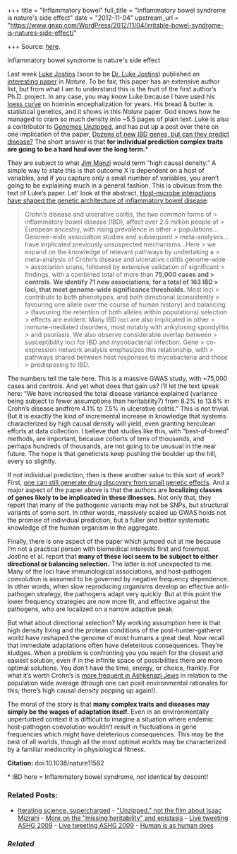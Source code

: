 +++
title = "Inflammatory bowel"
full_title = "Inflammatory bowel syndrome is nature's side effect"
date = "2012-11-04"
upstream_url = "https://www.gnxp.com/WordPress/2012/11/04/irritable-bowel-syndrome-is-natures-side-effect/"

+++
Source: [here](https://www.gnxp.com/WordPress/2012/11/04/irritable-bowel-syndrome-is-natures-side-effect/).

Inflammatory bowel syndrome is nature's side effect

Last week [Luke Jostins](http://www.genetic-inference.co.uk/blog/) (soon to be [Dr. Luke Jostins](http://www.genetic-inference.co.uk/blog/2012/11/some-updates/)) published an [interesting paper](http://www.nature.com/nature/journal/v491/n7422/full/nature11582.html) in *Nature*. To be fair, this paper has an extensive author list, but from what I am to understand this is the fruit of the first author’s Ph.D. project. In any case, you may know Luke because I have used his [loess curve](http://www.genetic-inference.co.uk/blog/2010/04/crunching-the-data-on-human-brain-evolution/) on hominin encephalization for years. His bread & butter is statistical genetics, and it shows in this *Nature* paper. God knows how he managed to cram so much density into \~5.5 pages of plain text. Luke is also a contributor to [Genomes Unzipped](http://www.genomesunzipped.org/2012/11/dozens-of-new-ibd-genes-but-can-they-predict-disease.php), and has put up a post over there on one implication of the paper, [Dozens of new IBD genes, but can they predict disease?](http://www.genomesunzipped.org/2012/11/dozens-of-new-ibd-genes-but-can-they-predict-disease.php) The short answer is that **for individual prediction complex traits are going to be a hard haul over the long term.**\*

They are subject to what [Jim Manzi](https://www.amazon.com/exec/obidos/ASIN/046502324X/geneexpressio-20) would term “high causal density.” A simple way to state this is that outcome X is dependent on a host of variables, and if you capture only a small number of variables, you aren’t going to be explaining much in a general fashion. This is obvious from the text of Luke’s paper. Let’ look at the abstract, [Host-microbe interactions have shaped the genetic architecture of inflammatory bowel disease](http://www.nature.com/nature/journal/v491/n7422/full/nature11582.html):

> Crohn’s disease and ulcerative colitis, the two common forms of > inflammatory bowel disease (IBD), affect over 2.5 million people of > European ancestry, with rising prevalence in other > populations…Genome-wide association studies and subsequent > meta-analyses…have implicated previously unsuspected mechanisms…Here > we expand on the knowledge of relevant pathways by undertaking a > meta-analysis of Crohn’s disease and ulcerative colitis genome-wide > association scans, followed by extensive validation of significant > findings, with a combined total of more than **75,000 cases and > controls**. **We identify 71 new associations, for a total of 163 IBD > loci, that meet genome-wide significance thresholds**. Most loci > contribute to both phenotypes, and both directional (consistently > favouring one allele over the course of human history) and balancing > (favouring the retention of both alleles within populations) selection > effects are evident. Many IBD loci are also implicated in other > immune-mediated disorders, most notably with ankylosing spondylitis > and psoriasis. We also observe considerable overlap between > susceptibility loci for IBD and mycobacterial infection. Gene > co-expression network analysis emphasizes this relationship, with > pathways shared between host responses to mycobacteria and those > predisposing to IBD.

The numbers tell the tale here. This is a massive GWAS study, with \~75,000 cases and controls. And yet what does that gain us? I’ll let the text speak here: “We have increased the total disease variance explained (variance being subject to fewer assumptions than heritability7) from 8.2% to 13.6% in Crohn’s disease andfrom 4.1% to 7.5% in ulcerative colitis.” This is not trivial. But it is exactly the kind of incremental increase in knowledge that systems characterized by high causal density will yield, even granting herculean efforts at data collection. I believe that studies like this, with “best-of-breed” methods, are important, because cohorts of tens of thousands, and perhaps hundreds of thousands, are not going to be unusual in the near future. The hope is that geneticists keep pushing the boulder up the hill, every so slightly.

If not individual prediction, then is there another value to this sort of work? First, [one can still generate drug discovery from small genetic effects](https://www.gnxp.com/blog/2010/02/small-genetic-effects-do-not-preclude.php). And a major aspect of the paper above is that the authors are **localizing classes of genes likely to be implicated in these illnesses.** Not only that, they report that many of the pathogenic variants may not be SNPs, but structural variants of some sort. In other words, massively scaled up GWAS holds not the promise of individual prediction, but a fuller and better systematic knowledge of the human organism in the aggregate.

Finally, there is one aspect of the paper which jumped out at me because I’m not a practical person with biomedical interests first and foremost. Jostins et al. report that **many of these loci seem to be subject to either directional or balancing selection.** The latter is not unexpected to me. Many of the loci have immunological associations, and host-pathogen coevolution is assumed to be governed by negative frequency dependence. In other words, when slow reproducing organisms develop an effective anti-pathogen strategy, the pathogens adapt very quickly. But at this point the lower frequency strategies are now more fit, and effective against the pathogens, who are localized on a narrow adaptive peak.

But what about directional selection? My working assumption here is that high density living and the protean conditions of the post-hunter-gatherer world have reshaped the genome of most humans a great deal. Now recall that immediate adaptations often have deleterious consequences. They’re kludges. When a problem is confronting you you reach for the closest and easiest solution, even if in the infinite space of possibilities there are more optimal solutions. You don’t have the time, energy, or choice, frankly. For what it’s worth Crohn’s is [more frequent in Ashkenazi Jews](https://en.wikipedia.org/wiki/Crohn's_disease#Epidemiology) in relation to the population wide average (though one can posit environmental rationales for this; there’s high causal density popping up again!).

The moral of the story is that **many complex traits and diseases may simply be the wages of adaptation itself.** Even in an environmentally unperturbed context it is difficult to imagine a situation where endemic host-pathogen coevolution wouldn’t result in fluctuations in gene frequencies which might have deleterious consequences. This may be the best of all worlds, though all the most optimal worlds may be characterized by a familiar mediocrity in physiological fitness.

**Citation:** doi:10.1038/nature11582

\* IBD here = Inflammatory bowel syndrome, *not* identical by descent!

### Related Posts:

- [Iterating science,
  supercharged](https://www.gnxp.com/WordPress/2012/11/20/iterating-science-supercharged/) - ["Unzipped," not the film about Isaac
  Mizrahi](https://www.gnxp.com/WordPress/2010/07/12/unzipped-not-the-film-about-isaac-mizrahi/) - [More on the "missing heritability" and
  epistasis](https://www.gnxp.com/WordPress/2012/01/09/more-on-the-missing-heritability-and-epistasis/) - [Live tweeting ASHG
  2009](https://www.gnxp.com/WordPress/2009/10/21/live-tweeting-ashg-2009/) - [Live tweeting ASHG
  2009](https://www.gnxp.com/WordPress/2009/10/21/live-tweeting-ashg-2009/) - [Human is as human
  does](https://www.gnxp.com/WordPress/2014/12/05/human-is-as-human-does/)

### *Related*

[](https://www.addtoany.com/add_to/facebook?linkurl=https%3A%2F%2Fwww.gnxp.com%2FWordPress%2F2012%2F11%2F04%2Firritable-bowel-syndrome-is-natures-side-effect%2F&linkname=Inflammatory%20bowel%20syndrome%20is%20nature%27s%20side%20effect "Facebook")[](https://www.addtoany.com/add_to/twitter?linkurl=https%3A%2F%2Fwww.gnxp.com%2FWordPress%2F2012%2F11%2F04%2Firritable-bowel-syndrome-is-natures-side-effect%2F&linkname=Inflammatory%20bowel%20syndrome%20is%20nature%27s%20side%20effect "Twitter")[](https://www.addtoany.com/add_to/email?linkurl=https%3A%2F%2Fwww.gnxp.com%2FWordPress%2F2012%2F11%2F04%2Firritable-bowel-syndrome-is-natures-side-effect%2F&linkname=Inflammatory%20bowel%20syndrome%20is%20nature%27s%20side%20effect "Email")[](https://www.addtoany.com/share)
